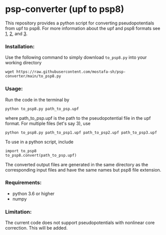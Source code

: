 # psp-converter (upf to psp8)
This repository provides a python script for converting pseudopotentials from upf to psp8. For more information about the upf and psp8 formats see
[1](http://pseudopotentials.quantum-espresso.org/home/unified-pseudopotential-format), [2](https://esl.cecam.org/data/upf/), and [3](https://docs.abinit.org/developers/psp8_info/).

### Installation:
Use the following command to simply download `to_psp8.py` into your working directory
```
wget https://raw.githubusercontent.com/mostafa-sh/psp-converter/main/to_psp8.py
```
### Usage:
Run the code in the terminal by
```
python to_psp8.py path_to_psp.upf
```
where path_to_psp.upf is the path to the pseudopotential file in the upf format. For multiple files (let's say 3), use
```
python to_psp8.py path_to_psp1.upf path_to_psp2.upf path_to_psp3.upf
```
To use in a python script, include
```
import to_psp8
to_psp8.convert(path_to_psp.upf)
```
The converted output files are generated in the same directory as the corresponding input files and have the same names but psp8 file extension. 

### Requirements:
 - python 3.6 or higher
 - numpy

### Limitation:
The current code does not support pseudopotentials with nonlinear core correction. This will be added.
